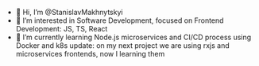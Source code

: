 - 👋 Hi, I’m @StanislavMakhnytskyi
- 👀 I’m interested in Software Development, focused on Frontend Development: JS, TS, React
- 🌱 I’m currently learning Node.js microservices and CI/CD process using Docker and k8s
  update: on my next project we are using rxjs and microservices frontends, now I learning them

